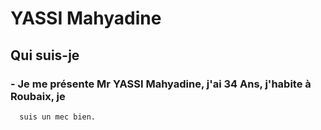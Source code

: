 # YASSI Mahyadine
##  Qui suis-je
### - Je me présente Mr YASSI Mahyadine, j'ai 34 Ans, j'habite à Roubaix, je 
      suis un mec bien.
